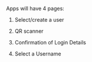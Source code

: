 Apps will have 4 pages:

1. Select/create a user

2. QR scanner

3. Confirmation of Login Details

4. Select a Username

